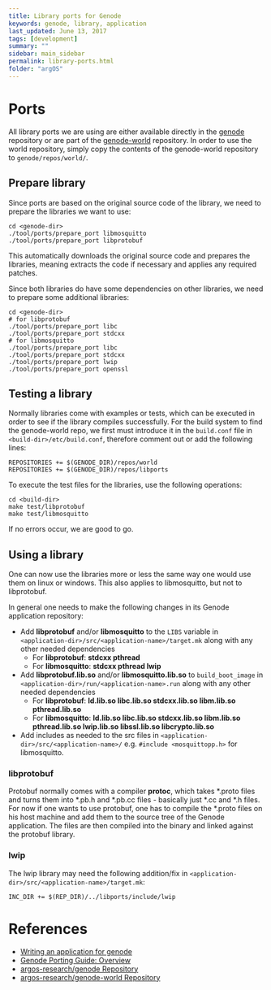 ```yaml
---
title: Library ports for Genode
keywords: genode, library, application
last_updated: June 13, 2017
tags: [development]
summary: ""
sidebar: main_sidebar
permalink: library-ports.html
folder: "argOS"
---
```


# Ports
All library ports we are using are either available directly in the [genode](https://github.com/argos-research/genode) repository or are part of the [genode-world](https://github.com/argos-research/genode-world) repository.
In order to use the world repository, simply copy the contents of the genode-world repository to `genode/repos/world/`.

## Prepare library
Since ports are based on the original source code of the library, we need to prepare the libraries we want to use:

```
cd <genode-dir>
./tool/ports/prepare_port libmosquitto
./tool/ports/prepare_port libprotobuf
```

This automatically downloads the original source code and prepares the libraries, meaning extracts the code if necessary and applies any required patches.

Since both libraries do have some dependencies on other libraries, we need to prepare some additional libraries:

```
cd <genode-dir>
# for libprotobuf
./tool/ports/prepare_port libc
./tool/ports/prepare_port stdcxx
# for libmosquitto
./tool/ports/prepare_port libc
./tool/ports/prepare_port stdcxx
./tool/ports/prepare_port lwip
./tool/ports/prepare_port openssl
```

## Testing a library
Normally libraries come with examples or tests, which can be executed in order to see if the library compiles successfully.
For the build system to find the genode-world repo, we first must introduce it in the `build.conf` file in `<build-dir>/etc/build.conf`, therefore comment out or add the following lines:

```
REPOSITORIES += $(GENODE_DIR)/repos/world
REPOSITORIES += $(GENODE_DIR)/repos/libports
```

To execute the test files for the libraries, use the following operations:
```
cd <build-dir>
make test/libprotobuf
make test/libmosquitto
```

If no errors occur, we are good to go.

## Using a library

One can now use the libraries more or less the same way one would use them on linux or windows. This also applies to libmosquitto, but not to libprotobuf.

In general one needs to make the following changes in its Genode application repository:

- Add **libprotobuf** and/or **libmosquitto** to the `LIBS` variable in `<application-dir>/src/<application-name>/target.mk` along with any other needed dependencies
    - For **libprotobuf**: **stdcxx pthread**
    - For **libmosquitto**: **stdcxx pthread lwip**
- Add **libprotobuf.lib.so** and/or **libmosquitto.lib.so** to `build_boot_image` in `<application-dir>/run/<application-name>.run` along with any other needed dependencies
    - For **libprotobuf**: **ld.lib.so libc.lib.so stdcxx.lib.so libm.lib.so pthread.lib.so**
    - For **libmosquitto**: **ld.lib.so libc.lib.so stdcxx.lib.so libm.lib.so pthread.lib.so lwip.lib.so libssl.lib.so libcrypto.lib.so**
- Add includes as needed to the src files in `<application-dir>/src/<application-name>/` e.g. `#include <mosquittopp.h>` for libmosquitto.

### libprotobuf
Protobuf normally comes with a compiler **protoc**, which takes \*.proto files and turns them into \*.pb.h and \*.pb.cc files - basically just \*.cc and \*.h files. For now if one wants to use protobuf, one has to compile the \*.proto files on his host machine and add them to the source tree of the Genode application. The files are then compiled into the binary and linked against the protobuf library.

### lwip
The lwip library may need the following addition/fix in `<application-dir>/src/<application-name>/target.mk`:
```
INC_DIR += $(REP_DIR)/../libports/include/lwip
```

# References
- [Writing an application for genode](https://genode.org/documentation/developer-resources/client_server_tutorial)
- [Genode Porting Guide: Overview](https://genode.org/documentation/developer-resources/porting)
- [argos-research/genode Repository](https://github.com/argos-research/genode)
- [argos-research/genode-world Repository](https://github.com/argos-research/genode-wold)
